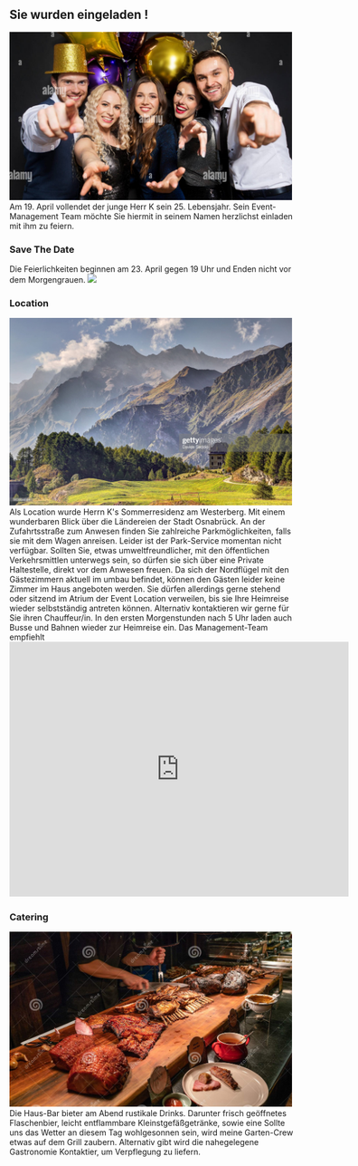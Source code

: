 ## Sie wurden eingeladen !
<img src="images/Cover.jpg" width="500">
Am 19. April vollendet der junge Herr K sein 25. Lebensjahr.
Sein Event-Management Team möchte Sie hiermit in seinem Namen herzlichst einladen mit ihm zu feiern.

### Save The Date
Die Feierlichkeiten beginnen am 23. April gegen 19 Uhr und Enden nicht vor dem Morgengrauen.
<a target="_blank" href="https://calendar.google.com/event?action=TEMPLATE&amp;tmeid=M2ZvMG5tNWwyMWNiNzQzcjZnZ2FyNGUyNzcgajExczQybDdAbQ&amp;tmsrc=j11s42l7%40gmail.com"><img border="0" src="https://www.google.com/calendar/images/ext/gc_button1_en-GB.gif"></a>

### Location
<img src="images/Location.jpg" width="500">
Als Location wurde Herrn K's Sommerresidenz am Westerberg. Mit einem wunderbaren Blick über die Ländereien der Stadt Osnabrück.
An der Zufahrtsstraße zum Anwesen finden Sie zahlreiche Parkmöglichkeiten, falls sie mit dem Wagen anreisen. Leider ist der Park-Service momentan nicht verfügbar.
Sollten Sie, etwas umweltfreundlicher, mit den öffentlichen Verkehrsmittlen unterwegs sein, so dürfen sie sich über eine Private Haltestelle, direkt vor dem Anwesen freuen.
Da sich der Nordflügel mit den Gästezimmern aktuell im umbau befindet, können den Gästen leider keine Zimmer im Haus angeboten werden.
Sie dürfen allerdings gerne stehend oder sitzend im Atrium der Event Location verweilen, bis sie Ihre Heimreise wieder selbstständig antreten können.
Alternativ kontaktieren wir gerne für Sie ihren Chauffeur/in.
In den ersten Morgenstunden nach 5 Uhr laden auch Busse und Bahnen wieder zur Heimreise ein.
Das Management-Team empfiehlt 
<iframe src="https://www.google.com/maps/embed?pb=!1m18!1m12!1m3!1d2440.870240627841!2d8.008230315798585!3d52.28205767976979!2m3!1f0!2f0!3f0!3m2!1i1024!2i768!4f13.1!3m3!1m2!1s0x47b9e675366faa3f%3A0xd67ddf10fe82254a!2zSMOkbmRlbHN0cmHDn2UgMTAsIDQ5MDc2IE9zbmFicsO8Y2s!5e0!3m2!1sde!2sde!4v1649174619758!5m2!1sde!2sde" width="600" height="450" style="border:0;" allowfullscreen="" loading="lazy" referrerpolicy="no-referrer-when-downgrade"></iframe>

### Catering
<img src="images/Catering.jpg" width="500">
Die Haus-Bar bieter am Abend rustikale Drinks. Darunter frisch geöffnetes Flaschenbier, leicht entflammbare Kleinstgefäßgetränke, sowie eine 
Sollte uns das Wetter an diesem Tag wohlgesonnen sein, wird meine Garten-Crew etwas auf dem Grill zaubern.
Alternativ gibt wird die nahegelegene Gastronomie Kontaktier, um Verpflegung zu liefern.
